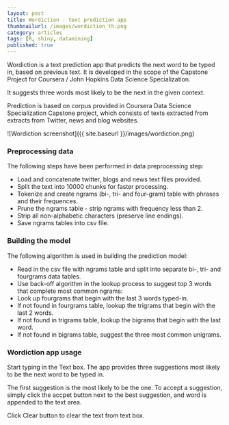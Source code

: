 ```yaml
---
layout: post
title: Wordiction - text prediction app
thumbnailurl: /images/wordiction_th.png
category: articles
tags: [R, shiny, datamining]
published: true
---
```


Wordiction is a text prediction app that predicts the next word to be typed in, based on previous text. It is developed in the scope of the Capstone Project for Coursera / John Hopkins Data Science Specialization.

It suggests three words most likely to be the next in the given context.

Prediction is based on corpus provided in Coursera Data Science Specialization Capstone project, which consists of texts extracted from extracts from Twitter, news and blog websites.

![Wordiction screenshot]({{ site.baseurl }}/images/wordiction.png)

### Preprocessing data

The following steps have been performed in data preprocessing step: 

- Load and concatenate twitter, blogs and news text files provided.
- Split the text into 10000 chunks for faster processing.
- Tokenize and create ngrams (bi-, tri- and four-gram) table with phrases and their frequences.
- Prune the ngrams table - strip ngrams with frequency less than 2.
- Strip all non-alphabetic characters (preserve line endings).
- Save ngrams tables into csv file.

### Building the model

The following algorithm is used in building the prediction model: 

- Read in the csv file with ngrams table and split into separate bi-, tri- and fourgrams data tables.
- Use back-off algorithm in the lookup process to suggest top 3 words that complete most common ngrams:
- Look up fourgrams that begin with the last 3 words typed-in.
- If not found in fourgrams table, lookup the trigrams that begin with the last 2 words.
- If not found in trigrams table, lookup the bigrams that begin with the last word.
- If not found in bigrams table, suggest the three most common unigrams.

### Wordiction app usage

Start typing in the Text box. The app provides three suggestions most likely to be the next word to be typed in.

The first suggestion is the most likely to be the one. To accept a suggestion, simply click the accpet button next to the best suggestion, and word is appended to the text area.

Click Clear button to clear the text from text box.